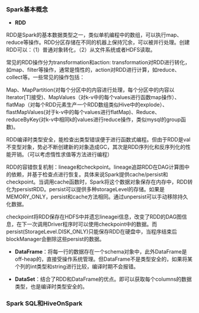 ### Spark基本概念

* **RDD**

RDD是Spark的基本数据类型之一，类似单机编程中的数组，可以执行map、reduce等操作。RDD分区存储在不同的机器上保持冗余，可以被并行处理。创建RDD可以：（1）普通对象转化，（2）从文件系统或者HDFS读取。

常见的RDD操作分为transformation和action: transformation对RDD进行转化，如map、filter等操作，通常是惰性的，action对RDD进行计算，如reduce、collect等。一些常见的操作包括：

Map、MapPartition\(对每个分区中的内容进行处理，每个分区中的内容以Iterator\[T\]接受\)、MapValues（对k-v中的每个values进行函数map操作）、flatMap（对每个RDD元素生产一个RDD数组类似Hive中的explode）、flastMapValues\(对于k-v中的每个values进行flatMap\)、Reduce、reduceByKey\(对k-v中相同k的values进行reduce操作，类似mysql的group函数\)。

RDD编译时类型安全，能检查出类型错误便于进行函数式编程。但由于RDD是val不变型对象，势必不断创建新的对象造成GC，其次是RDD序列化和反序列化的性能开销。（可以考虑惰性求值等方法进行编程）

RDD的容错恢复机制：lineage和checkpoint。lineage追踪RDD在DAG计算图中的依赖，并基于检查点进行恢复。具体来说Spark提供cache/persist和checkpoint。当调用cache函数时，Spark将这个数据对象保存在内存中，RDD转化为persistRDD。persist可以提供多种storageLevel的存储。如果是MEMORY\_ONLY，persist和cache方法相同。通过unpersist可以手动移除持久化数据。

checkpoint将RDD保存在HDFS中并遗忘lineagei信息，改变了RDD的DAG图信息，在下一次调用Driver程序时可以使用checkpoint中的数据。而persist\(StorageLevel.DISK\_ONLY\)只能保存RDD在硬盘中，当程序结束后blockManager会删除这些persist的数据。

* **DataFrame**：将每一行的数据存在一个schema对象中，此外DataFrame是off-heap的，直接受操作系统管理。但DataFrame不是类型安全的，如果将某个列的int类型和string进行比较，编译时期不会报错。

* **DataSet**：结合了RDD和DataFrame的优点。即可以获取每个columns的数据类型，也是编译时类型安全的。

### Spark SQL和HiveOnSpark






